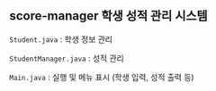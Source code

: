 ## score-manager   학생 성적 관리 시스템

`Student.java` : 학생 정보 관리

`StudentManager.java` : 성적 관리

`Main.java` : 실행 및 메뉴 표시 (학생 입력, 성적 출력 등)
